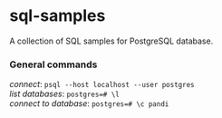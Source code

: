 # sql-samples
A collection of SQL samples for PostgreSQL database.

### General commands
_connect_: `psql --host localhost --user postgres`  
_list databases_: `postgres=# \l`  
_connect to database_: `postgres=# \c pandi`
